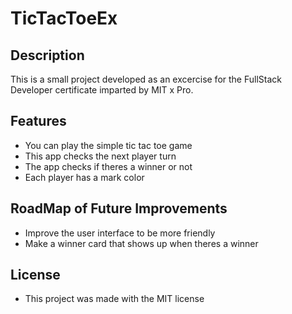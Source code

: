 # TicTacToeEx

## Description 

This is a small project developed as an excercise for the FullStack Developer certificate imparted by MIT x Pro.

## Features 

* You can play the simple tic tac toe game
* This app checks the next player turn 
* The app checks if theres a winner or not
* Each player has a mark color 

## RoadMap of Future Improvements

* Improve the user interface to be more friendly
* Make a winner card that shows up when theres a winner 


## License

- This project was made with the MIT license